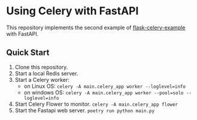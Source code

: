 Using Celery with FastAPI
========

This repository implements the second example of [flask-celery-example](https://github.com/miguelgrinberg/flask-celery-example.git) with FastAPI.

Quick Start
-----------
1. Clone this repository.
2. Start a local Redis server.
3. Start a Celery worker:
    - on Linux OS:
    `celery -A main.celery_app worker --loglevel=info`
    - on windows OS:
    `celery -A main.celery_app worker --pool=solo --loglevel=info`
4. Start Celery Flower to monitor. `celery -A main.celery_app flower`
5. Start the Fastapi web server. `poetry run python main.py`
